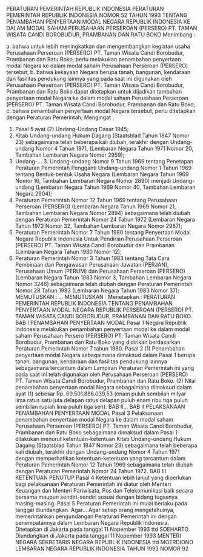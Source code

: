  PERATURAN PEMERINTAH REPUBLIK INDONESIA PERATURAN PEMERINTAH REPUBLIK INDONESIA NOMOR 52 TAHUN 1993 TENTANG PENAMBAHAN PENYERTAAN MODAL NEGARA REPUBLIK INDONESIA KE DALAM MODAL SAHAM PERUSAHAAN PERSEROAN (PERSERO) PT. TAMAN WISATA CANDI BOROBUDUR, PRAMBANAN DAN RATU BOKO
Menimbang :

a. bahwa untuk lebih meningkatkan dan mengembangkan kegiatan usaha Perusahaan Perseroan (PERSERO) PT. Taman Wisata Candi Borobudur, Prambanan dan Ratu Boko, perlu melakukan penambahan penyertaan modal Negara ke dalam modal saham Perusahaan Perseroan (PERSERO) tersebut;
b. bahwa kekayaan Negara berupa tanah, bangunan, kendaraan dan fasilitas pendukung lainnya yang pada saat ini digunakan oleh Perusahaan Perseroan (PERSERO) PT. Taman Wisata Candi Borobudur, Prambanan dan Ratu Boko dapat ditetapkan untuk dijadikan tambahan penyertaan modal Negara ke dalam modal saham Perusahaan Perseroan (PERSERO) PT. Taman Wisata Candi Borobudur, Prambanan dan Ratu Boko;
c. bahwa penambahan penyertaan modal Negara tersebut, perlu ditetapkan dengan Peraturan Pemerintah;
Mengingat :

1. Pasal 5 ayat (2) Undang-Undang Dasar 1945;
2. Kitab Undang-undang Hukum Dagang (Staatsblad Tahun 1847 Nomor 23) sebagaimana telah beberapa kali diubah, terakhir dengan Undang-undang Nomor 4 Tahun 1971, (Lembaran Negara Tahun 1971 Nomor 20, Tambahan Lembaran Negara Nomor 2959);
3. Undang-… 3. Undang-undang Nomor 9 Tahun 1969 tentang Penetapan Peraturan Pemerintah Pengganti Undang-undang Nomor 1 Tahun 1969 tentang Bentuk-bentuk Usaha Negara (Lembaran Negara Tahun 1969 Nomor 16, Tambahan Lembaran Negara Nomor 2890) menjadi Undang-undang (Lembaran Negara Tahun 1969 Nomor 40, Tambahan Lembaran Negara 2904);
4. Peraturan Pemerintah Nomor 12 Tahun 1969 tentang Perusahaan Perseroan (PERSERO) (Lembaran Negara Tahun 1969 Nomor 21, Tambahan Lembaran Negara Nomor 2894) sebagaimana telah diubah dengan Peraturan Pemerintah Nomor 24 Tahun 1972 (Lembaran Negara Tahun 1972 Nomor 32, Tambahan Lembaran Negara Nomor 2987);
5. Peraturan Pemerintah Nomor 7 Tahun 1980 tentang Penyertaan Modal Negara Republik Indonesia Untuk Pendirian Perusahaan Perseroan (PERSERO) PT. Taman Wisata Candi Borobudur dan Prambanan (Lembaran Negara Tahun 1980 Nomor 12);
6. Peraturan Pemerintah Nomor 3 Tahun 1983 tentang Tata Cara Pembinaan dan Pengawasan Perusahaan Jawatan (PERJAN), Perusahaan Umum (PERUM) dan Perusahaan Perseroan (PERSERO) (Lembaran Negara Tahun 1983 Nomor 3, Tambahan Lembaran Negara Nomor 3246) sebagaimana telah diubah dengan Peraturan Pemerintah Nomor 28 Tahun 1983 (Lembaran Negara Tahun 1983 Nomor 37);
MEMUTUSKAN :
 …
MEMUTUSKAN :
 Menetapkan : PERATURAN PEMERINTAH REPUBLIK INDONESIA TENTANG PENAMBAHAN PENYERTAAN MODAL NEGARA REPUBLIK PERSEROAN (PERSERO) PT. TAMAN WISATA CANDI BOROBUDUR, PRAMBANAN DAN RATU BOKO.
BAB I PENAMBAHAN PENYERTAAN MODAL
Pasal 1
Negara Republik Indonesia melakukan penambahan penyertaan modal ke dalam modal saham Perusahaan Persero (PERSERO) PT. Taman Wisata Candi Borobudur, Prambanan dan Ratu Boko yang didirikan berdasarkan Peraturan Pemerintah Nomor 7 tahun 1980.
Pasal 2
(1) Penambahan penyertaan modal Negara sebagaimana dimaksud dalam Pasal 1 berupa tanah, bangunan, kendaraan dan fasilitas pendukung lainnya sebagaimana tercantum dalam Lampiran Peraturan Pemerintah ini yang pada saat ini telah digunakan oleh Perusahaan Perseroan (PERSERO) PT. Taman Wisata Candi Borobudur, Prambanan dan Ratu Boko.
(2) Nilai penambahan penyertaan modal Negara sebagaimana dimaksud dalam ayat (1) sebesar Rp. 69.501.886.039,53 (enam puluh sembilan milyar lima ratus satu juta delapan ratus delapan puluh enam ribu tiga puluh sembilan rupiah lima puluh tiga sen). BAB II…
BAB II PELAKSANAAN PENAMBAHAN PENYERTAAN MODAL
Pasal 3
Pelaksanaan penambahan penyertaan modal Negara ke dalam modal saham Perusahaan Perseroan (PERSERO) PT. Taman Wisata Candi Borobudur, Prambanan dan Ratu Boko sebagaimana dimaksud dalam Pasal 1 dilakukan menurut ketentuan-ketentuan Kitab Undang-undang Hukum Dagang (Staatsblad Tahun 1847 Nomor 23) sebagaimana telah beberapa kali diubah, terakhir dengan Undang-undang Nomor 4 Tahun 1971 dengan memperhatikan ketentuan-ketentuan yang tercantum dalam Peraturan Pemerintah Nomor 12 Tahun 1969 sebagaimana telah diubah dengan Peraturan Pemerintah Nomor 24 Tahun 1972.
BAB III KETENTUAN PENUTUP
Pasal 4
Ketentuan lebih lanjut yang diperlukan bagi pelaksanaan Peraturan Pemerintah ini diatur oleh Menteri Keuangan dan Menteri Pariwisata, Pos dan Telekomunikasi baik secara bersama maupun sendiri-sendiri sesuai dengan bidang tugasnya masing-masing.
Pasal 5
Peraturan Pemerintah ini mulai berlaku pada tanggal diundangkan. Agar…
Agar setiap orang mengetahuinya, memerintahkan pengundangan Peraturan Pemerintah ini dengan penempatannya dalam Lembaran Negara Republik Indonesia. Ditetapkan di Jakarta pada tanggal 11 Nopember 1993 ttd SOEHARTO Diundangkan di Jakarta pada tanggal 11 Nopember 1993 MENTERI NEGARA SEKRETARIS NEGARA REPUBLIK INDONESIA ttd MOERDIONO LEMBARAN NEGARA REPUBLIK INDONESIA TAHUN 1993 NOMOR 92